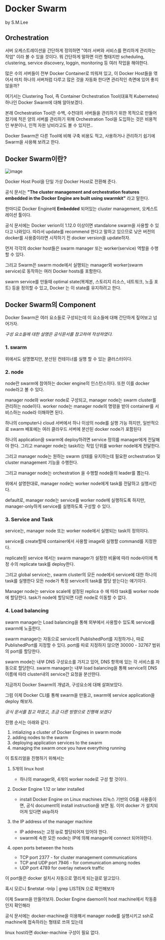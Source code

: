 Docker Swarm
==============

by S.M.Lee

## Orchestration  ##

 서버 오케스트레이션을 간단하게 정의하면 "여러 서버와 서비스를 편리하게 관리하는 작업" 이라 볼 수 
있을 것이다. 뭐 간단하게 말하면 이런 형태지만 scheduling, clustering, service discovery, loggin, monitoring 등
여러 작업을 해야한다.

많은 수의 서버들이 전부 Docker Container로 띄워져 있고, 이 Docker Host들을 
엮어서 마치 하나의 서버처럼 다루고 많은 것을 자동화 한다면 관리적인 측면에 있어 좋지 않을까?

여기서는 Clustering Tool, 즉 Container Orchestration Tool(대표적 Kubernetes) 하나인 Docker Swarm에 대해 알아보겠다.

본래 Orchestration Tool은 수백, 수천대의 서버들을 관리하기 위한 목적으로 만들어졌기에 
적은 양의 서버를 관리하기 위해 Orchestration Tool을 도입하는 것은 비용적인 부분이나, 인적 자원 낭비라고도 볼 수 있지만..

Docker Swarm은 다른 Tool에 비해 구축 비용도 적고, 사용하거나 관리하기 쉽기에 Swarm을 사용해 보려고 한다.

## Docker Swarm이란? ## 

![image](https://user-images.githubusercontent.com/20153890/40529551-694425bc-6030-11e8-8eb3-0164551e020b.png)

Docker Host Pool을 단일 가상 Docker Host로 전환해 준다. 

공식 문서는 **"The cluster management and orchestration features embedded in the
Docker Engine are built using swarmkit"** 라고 말한다.
 
한마디로 Docker Engine에 **Embedded** 되어있는 cluster management, 오케스트레이션 툴이다.

공식 문서에는 Docker verion이 1.12.0 이상이면 standalone swarm을 사용할 수 
있다고 나와있다. 따라서 update를 recommend 한다고 말하고 있으므로 낮은 버전의 docker를 사용중이라면
시작하기 전 docker version을 update하자.

먼저 각각의 docker host들은 swarm manager 또는 worker(service) 역할을 수행할 수 있다.

그리고 Swarm은 swarm mode에서 실행되는 manager와 worker(swarm service)로 동작하는 
여러 Docker hosts를 포함한다.

swarm service를 만들때 optimal state(복제본, 스토리지 리소스, 네트워크, 노출 포트) 등을
정의할 수 있고, Docker 는 이 state를 유지하려고 한다.

## Docker Swarm의 Component ##
Docker Swarm은 여러 요소들로 구성되는데 이 요소들에 대해 간단하게 짚어보고 넘어가자.

*구성 요소들에 대한 설명은 공식문서를 참고하여 작성하였다.*

 ### 1. swarm ### 
 
 위에서도 설명했지만, 분산된 컨테이너를 실행 할 수 있는 클러스터이다.

 ### 2. node ###

node란 swarm에 참여하는 docker engine의 인스턴스이다. 또한 이를 docker node라고 볼 수 있다. 

manager node와 worker node로 구성되고, manager node는 swarm cluster를 관리하는 node이다.
worker node는 manager node의 명령을 받아 container를 서비스하는 node라 이해하면 된다.

하나의 computer나 cloud 서버에서 하나 이상의 node를 실행 가능 하지만,
일반적으로 swarm 배포에는 여러 클라우드 서버에 분산된 docker node가 포함된다

하나의 application을 swarm에 deploy하려면 service 정의를 manager에게 전달해야 한다.
그리고 manager node는 task라는 작업 단위를 worker node에게 전달한다.

그리고 manager node는 원하는 swarm 상태를 유지하는데 필요한 orchestration 및
cluster management 기능을 수행한다.
 
그리고 manager node는 orchestration 을 수행할 node들의 leader를 뽑는다.

위에서 설명한대로, manager node는 worker node에게 task를 전달하고 실행시킨다.

default로, manager node는 service를 worker node에 실행하도록 하지만,  
manager-only하게 service를 실행하도록 구성할 수 있다.

 ### 3. Service and Task ###

service는, manager node 또는 worker node에서 실행되는 task의 정의이다.

service를 create할때 container에서 사용할 image와 실행할 command를 지정한다.

replicate된 service 에서는 swarm manager가 설정한 비율에 따라 node사이에 특정 수의
replicate task를 deploy한다.

그리고 global service는, swarm cluster의 모든 node에서 service에 대한 하나의 task를 실행한다
모든 node가 특정 service의 task를 할당 받는다는 얘기이다. 

Manager node는 service scale에 설정된 replica 수 에 따라 task를 worker node에 할당한다.
task가 node에 할당되면 다른 node로 이동할 수 없다.

 ### 4. Load balancing ###

swarm manager는 Load balancing을 통해 외부에서 사용할수 있도록 service를 swarm에 노출한다.

swarm manager는 자동으로 service의 PublishedPort를 지정하거나, 따로 PublishedPort를 지정할 수 있다.
port를 따로 지정하지 않으면 30000 - 32767 범위의 port를 할당한다.

swarm mode는 내부 DNS 구성요소를 가지고 있어, DNS 항목에 있는 각 서비스를 자동으로 할당한다.
swarm manager는 내부 load balancing을 통해 service의 DNS 이름에 따라 
cluster내의 service간 요청을 분산한다.

지금까지 Docker Swarm의 개념과, 구성요소에 대해 살펴보았다.

그럼 이제 Docker CLI를 통해 swarm을 만들고, swarm에 service application을 deploy 해보자.

*공식 문서를 참고 하였고, 조금 다른 방향으로 진행해 보겠다*

진행 순서는 아래와 같다.

1. intializing a cluster of Docker Engines in swarm mode
2. adding nodes to the swarm
3. deploying application services to the swarm
4. managing the swarm once you have everything running

이 튜토리얼을 진행하기 위해서는 

1. 5개의 linux host

	- 하나의 manager와, 4개의 worker node로 구성 할 것이다.

2. Docker Engine 1.12 or later installed 

	- install Docker Engine on Linux machines
	  리눅스 기반의 OS를 사용중이면, 공식 document의 install instruction을 보면 됨.
	  이미 docker 가 설치되어져 있다면 skip하자

3. the IP address of the manager machine

	- IP address는 고정 ip로 할당되어져 있어야 한다.
	- swarm에 속한 모든 node는 IP에 의해 manager에 connect 되어야한다.

4. open ports between the hosts

	- TCP port 2377 - for cluster management communications
	- TCP and UDP port 7946 - for communication among nodes
	- UDP port 4789 for overlay network traffic

이 port들은 docker 설치시 자동으로 열리게 되는걸로 알고있다. 

혹시 모르니 $netstat -tnlp | grep LISTEN 으로 확인해보자


이제 Swarm을 만들어보자.
Docker Engine daemon이 host machine에서 작동중인지 확인해라

공식 문서에는 docker-machine을 이용해서 manager node를 실행시키고 ssh로 machine에 접속하라는 형태로 쓰여 있는데

linux host라면 docker-machine 구성이 필요 없다.

